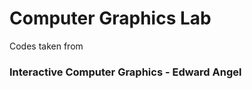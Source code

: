 Computer Graphics Lab
=====================

Codes taken from 

### Interactive Computer Graphics - Edward Angel
